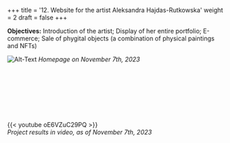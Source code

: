 +++
title = '12. Website for the artist Aleksandra Hajdas-Rutkowska'
weight = 2
draft = false
+++


**Objectives:** Introduction of the artist; Display of her entire portfolio; E-commerce; Sale of phygital objects (a combination of physical paintings and NFTs)


![Alt-Text](/img/p12.1.b.jpg)
*Homepage on November 7th, 2023*
</br></br>  
</br></br>  
</br></br>

{{< youtube oE6VZuC29PQ >}}  
*Project results in video, as of November 7th, 2023*